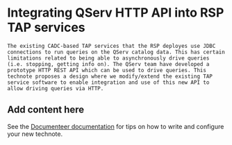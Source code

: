 # Integrating QServ HTTP API into RSP TAP services

```{abstract}
The existing CADC-based TAP services that the RSP deployes use JDBC connections to run queries on the QServ catalog data. This has certain limitations related to being able to asynchronously drive queries (i.e. stopping, getting info on). The QServ team have developed a prototype HTTP REST API which can be used to drive queries. This technote proposes a design where we modify/extend the existing TAP service software to enable integration and use of this new API to allow driving queries via HTTP.
```

## Add content here

See the [Documenteer documentation](https://documenteer.lsst.io/technotes/index.html) for tips on how to write and configure your new technote.
